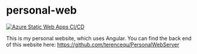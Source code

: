 # personal-web

[![Azure Static Web Apps CI/CD](https://github.com/terencequ/personal-web/actions/workflows/azure-static-web-apps-red-hill-026eb2100.yml/badge.svg?branch=main)](https://github.com/terencequ/personal-web/actions/workflows/azure-static-web-apps-red-hill-026eb2100.yml)

This is my personal website, which uses Angular. You can find the back end of this website here: https://github.com/terencequ/PersonalWebServer
